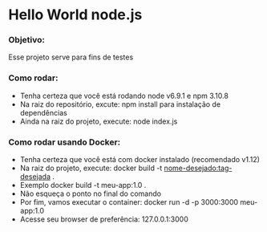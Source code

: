 # Hello World node.js

### Objetivo:

Esse projeto serve para fins de testes

### Como rodar:
* Tenha certeza que você está rodando node v6.9.1 e npm 3.10.8
* Na raiz do repositório, excute: npm install para instalação de dependências
* Ainda na raiz do projeto, execute: node index.js

### Como rodar usando Docker:
* Tenha certeza que você está com docker instalado (recomendado v1.12)
* Na raiz do projeto, execute: docker build -t <nome-desejado:tag-desejada> .
* Exemplo docker build -t meu-app:1.0 .
* Não esqueça o ponto no final do comando
* Por fim, vamos executar o container: docker run -d -p 3000:3000 meu-app:1.0
* Acesse seu browser de preferência: 127.0.0.1:3000
